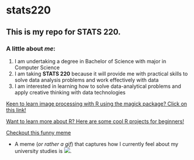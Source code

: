 # stats220

## This is my repo for STATS 220. 

### A little about *me*:

1. I am undertaking a degree in Bachelor of Science with major in Computer Science
2. I am taking **STATS 220** because it will provide me with practical skills to solve data analysis problems and work effectively with data
3. I am interested in learning how to solve data-analytical problems and apply creative thinking with data technologies

[Keen to learn image processing with R using the magick package? Click on this link!](https://r-charts.com/miscellaneous/image-processing-magick/)

[Want to learn more about R? Here are some cool R projects for beginners!](https://www.dataquest.io/blog/r-projects-for-beginners-with-source-code/)

[Checkout this funny meme](https://www.reddit.com/media?url=https%3A%2F%2Fi.redd.it%2Ficdv9tg5eyt61.jpg)

* A meme (*or rather a gif*) that captures how I currently feel about my university studies is ![](https://media.tenor.com/1k3NBpLDOeUAAAAi/school-education.gif). 
